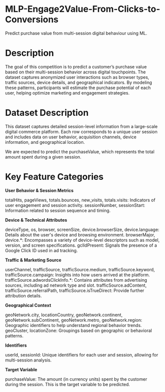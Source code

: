 # MLP-Engage2Value-From-Clicks-to-Conversions
Predict purchase value from multi-session digital behaviour using ML.

# Description
The goal of this competition is to predict a customer’s purchase value based on their multi-session behavior across digital touchpoints. The dataset captures anonymized user interactions such as browser types, traffic sources, device details, and geographical indicators. By modeling these patterns, participants will estimate the purchase potential of each user, helping optimize marketing and engagement strategies.

# Dataset Description
This dataset captures detailed session-level information from a large-scale digital commerce platform. Each row corresponds to a unique user session and includes data on user behavior, acquisition channels, device information, and geographical location.

We are expected to predict the purchaseValue, which represents the total amount spent during a given session.

# Key Feature Categories


**User Behavior & Session Metrics**

totalHits, pageViews, totals.bounces, new_visits, totals.visits: Indicators of user engagement and session activity.
sessionNumber, sessionStart: Information related to session sequence and timing.

**Device & Technical Attributes**

deviceType, os, browser, screenSize, device.browserSize, device.language: Details about the user's device and browsing environment.
browserMajor, device.*: Encompasses a variety of device-level descriptors such as model, version, and screen specifications.
gclIdPresent: Signals the presence of a Google Click ID used in ad tracking.

**Traffic & Marketing Source**

userChannel, trafficSource, trafficSource.medium, trafficSource.keyword, trafficSource.campaign: Insights into how users arrived at the platform.
trafficSource.adwordsClickInfo.*: Contains attributes from advertising sources, including ad network type and slot.
trafficSource.adContent, trafficSource.referralPath, trafficSource.isTrueDirect: Provide further attribution details.

**Geographical Context**

geoNetwork.city, locationCountry, geoNetwork.continent, geoNetwork.subContinent, geoNetwork.metro, geoNetwork.region: Geographic identifiers to help understand regional behavior trends.
geoCluster, locationZone: Groupings based on geographic or behavioral patterns.

**Identifiers**

userId, sessionId: Unique identifiers for each user and session, allowing for multi-session analysis.

**Target Variable**

purchaseValue: The amount (in currency units) spent by the customer during the session. This is the target variable to be predicted.
